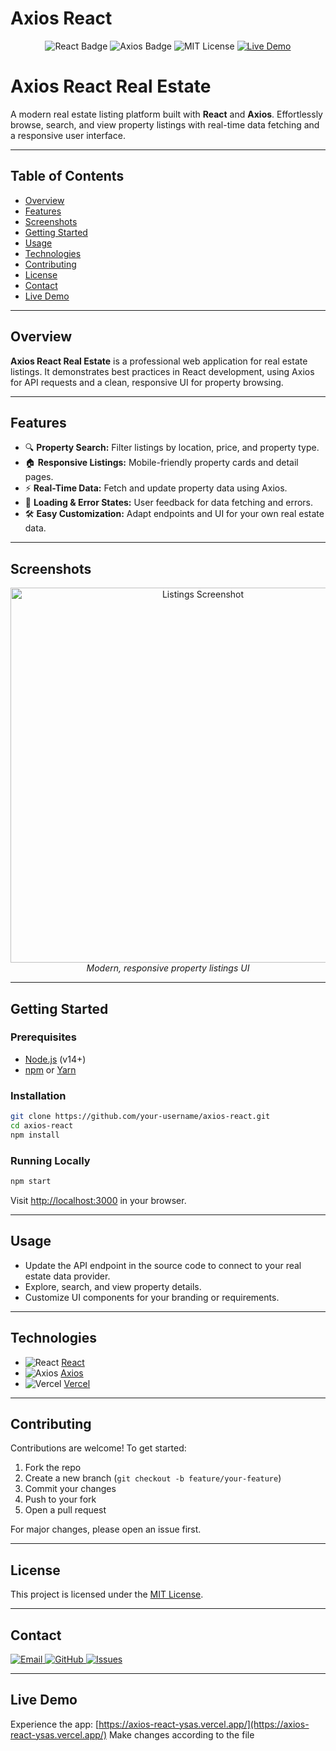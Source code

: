 # Axios React

<p align="center">
    <img src="https://img.shields.io/badge/React-20232A?style=for-the-badge&logo=react&logoColor=61DAFB" alt="React Badge"/>
    <img src="https://img.shields.io/badge/Axios-5A29E4?style=for-the-badge&logo=axios&logoColor=white" alt="Axios Badge"/>
    <img src="https://img.shields.io/badge/License-MIT-green.svg?style=for-the-badge" alt="MIT License"/>
    <a href="https://axios-react-ysas.vercel.app/">
        <img src="https://img.shields.io/badge/Live%20Demo-Visit-blue?style=for-the-badge&logo=vercel" alt="Live Demo"/>
    </a>
</p>

# Axios React Real Estate

A modern real estate listing platform built with **React** and **Axios**. Effortlessly browse, search, and view property listings with real-time data fetching and a responsive user interface.

---

## Table of Contents

- [Overview](#overview)
- [Features](#features)
- [Screenshots](#screenshots)
- [Getting Started](#getting-started)
- [Usage](#usage)
- [Technologies](#technologies)
- [Contributing](#contributing)
- [License](#license)
- [Contact](#contact)
- [Live Demo](#live-demo)

---

## Overview

**Axios React Real Estate** is a professional web application for real estate listings. It demonstrates best practices in React development, using Axios for API requests and a clean, responsive UI for property browsing.

---

## Features

- 🔍 **Property Search:** Filter listings by location, price, and property type.
- 🏠 **Responsive Listings:** Mobile-friendly property cards and detail pages.
- ⚡ **Real-Time Data:** Fetch and update property data using Axios.
- 🚦 **Loading & Error States:** User feedback for data fetching and errors.
- 🛠️ **Easy Customization:** Adapt endpoints and UI for your own real estate data.

---

## Screenshots

<p align="center">
    <img src="https://user-images.githubusercontent.com/placeholder/real-estate-listings.png" alt="Listings Screenshot" width="600"/>
    <br/>
    <em>Modern, responsive property listings UI</em>
</p>

---

## Getting Started

### Prerequisites

- [Node.js](https://nodejs.org/) (v14+)
- [npm](https://www.npmjs.com/) or [Yarn](https://yarnpkg.com/)

### Installation

```bash
git clone https://github.com/your-username/axios-react.git
cd axios-react
npm install
```

### Running Locally

```bash
npm start
```

Visit [http://localhost:3000](http://localhost:3000) in your browser.

---

## Usage

- Update the API endpoint in the source code to connect to your real estate data provider.
- Explore, search, and view property details.
- Customize UI components for your branding or requirements.

---

## Technologies

- ![React](https://img.shields.io/badge/React-20232A?style=flat-square&logo=react&logoColor=61DAFB) [React](https://reactjs.org/)
- ![Axios](https://img.shields.io/badge/Axios-5A29E4?style=flat-square&logo=axios&logoColor=white) [Axios](https://axios-http.com/)
- ![Vercel](https://img.shields.io/badge/Vercel-000?style=flat-square&logo=vercel&logoColor=white) [Vercel](https://vercel.com/)

---

## Contributing

Contributions are welcome! To get started:

1. Fork the repo
2. Create a new branch (`git checkout -b feature/your-feature`)
3. Commit your changes
4. Push to your fork
5. Open a pull request

For major changes, please open an issue first.

---

## License

This project is licensed under the [MIT License](LICENSE).

---

## Contact

<p align="left">
  <a href="mailto:your.rohankatira1@gmail.com">
    <img src="https://img.shields.io/badge/Email-Contact-blue?style=flat-square&logo=gmail" alt="Email"/>
  </a>
  <a href="https://github.com/rohankatira">
    <img src="https://img.shields.io/badge/GitHub-your--username-black?style=flat-square&logo=github" alt="GitHub"/>
  </a>
  <a href="https://github.com/your-username/axios-react/issues">
    <img src="https://img.shields.io/badge/Issues-Report-orange?style=flat-square&logo=github" alt="Issues"/>
  </a>
</p>

---

## Live Demo

Experience the app: [https://axios-react-ysas.vercel.app/](https://axios-react-ysas.vercel.app/)
Make changes according to the file
